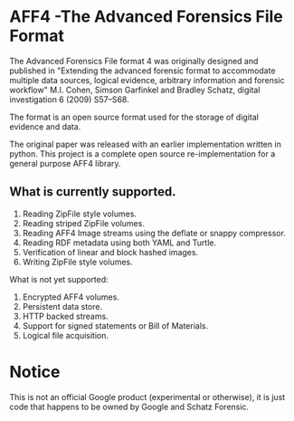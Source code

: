 # AFF4 -The Advanced Forensics File Format

The Advanced Forensics File format 4 was originally designed and published in
"Extending the advanced forensic format to accommodate multiple data sources,
logical evidence, arbitrary information and forensic workflow" M.I. Cohen,
Simson Garfinkel and Bradley Schatz, digital investigation 6 (2009) S57–S68.

The format is an open source format used for the storage of digital evidence and
data.

The original paper was released with an earlier implementation written in
python. This project is a complete open source re-implementation for a general
purpose AFF4 library.

## What is currently supported.

1. Reading ZipFile style volumes.
2. Reading striped ZipFile volumes.
2. Reading AFF4 Image streams using the deflate or snappy compressor.
3. Reading RDF metadata using both YAML and Turtle.
4. Verification of linear and block hashed images.
5. Writing ZipFile style volumes.

What is not yet supported:

1. Encrypted AFF4 volumes.
2. Persistent data store.
3. HTTP backed streams.
4. Support for signed statements or Bill of Materials.
5. Logical file acquisition.

# Notice

This is not an official Google product (experimental or otherwise), it is just
code that happens to be owned by Google and Schatz Forensic.
